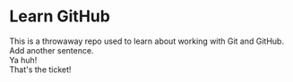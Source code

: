 # Learn GitHub

This is a throwaway repo used to learn about working with Git and GitHub.
<br>
Add another sentence. 
<br>
Ya huh!
<br>
That's the ticket!

